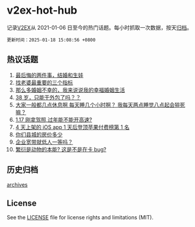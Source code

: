 # v2ex-hot-hub

 记录[V2EX](https://www.v2ex.com/)从 2021-01-06 日至今的热门话题。每小时抓取一次数据，按天[归档](archives)。

`更新时间：2025-01-18 15:08:56 +0800`

## 热议话题

1. [最后悔的两件事，结婚和生娃](https://www.v2ex.com/t/1105924)
1. [找老婆最重要的三个指标](https://www.v2ex.com/t/1106021)
1. [那么多婚姻不幸的，我来说说我的幸福婚姻生活](https://www.v2ex.com/t/1105902)
1. [38 岁，只能干外包了吗？？](https://www.v2ex.com/t/1105950)
1. [大家一般都几点休息啊 每天睡几个小时啊？ 我每天两点睡觉八点起会猝死嘛？](https://www.v2ex.com/t/1106020)
1. [1.17 刚拿驾照,过年能不能开高速?](https://www.v2ex.com/t/1105994)
1. [4 天上架的 iOS app 1 天后登顶苹果付费榜第 1 名](https://www.v2ex.com/t/1105903)
1. [你们县城的房价多少](https://www.v2ex.com/t/1106016)
1. [企业宽带就低人一等吗？](https://www.v2ex.com/t/1105874)
1. [繁衍是动物的本能? 这是不是在卡 bug?](https://www.v2ex.com/t/1105982)

## 历史归档

[archives](archives)

## License

See the [LICENSE](LICENSE) file for license rights and limitations (MIT).
